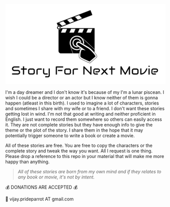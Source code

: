![Story For Next Movie](https://github.com/VJAI/Story_For_Next_Movie/blob/master/Logo.jpg)

I'm a day dreamer and I don't know it's because of my I'm a lunar piscean. I wish I could be a director or an actor but I know neither of them is gonna happen (atleast in this birth). I used to imagine a lot of characters, stories and sometimes I share with my wife or to a friend. I don't want these stories getting lost in wind. I'm not that good at writing and neither proficient in English. I just want to record them somewhere so others can easily access it. They are not complete stories but they have enough info to give the theme or the plot of the story. I share them in the hope that it may potentially trigger someone to write a book or create a movie. 

All of these stories are free. You are free to copy the characters or the complete story and tweak the way you want. All I request is one thing. Please drop a reference to this repo in your material that will make me more happy than anything.

> *All of these stories are born from my own mind and if they relates to any book or movie, it's not by intent.* 

💰 DONATIONS ARE ACCEPTED 💰

📧 vijay.prideparrot AT gmail.com
